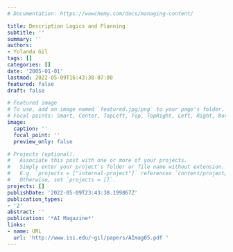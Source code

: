 ```yaml
---
# Documentation: https://wowchemy.com/docs/managing-content/

title: Description Logics and Planning
subtitle: ''
summary: ''
authors:
- Yolanda Gil
tags: []
categories: []
date: '2005-01-01'
lastmod: 2022-05-09T16:43:38-07:00
featured: false
draft: false

# Featured image
# To use, add an image named `featured.jpg/png` to your page's folder.
# Focal points: Smart, Center, TopLeft, Top, TopRight, Left, Right, BottomLeft, Bottom, BottomRight.
image:
  caption: ''
  focal_point: ''
  preview_only: false

# Projects (optional).
#   Associate this post with one or more of your projects.
#   Simply enter your project's folder or file name without extension.
#   E.g. `projects = ["internal-project"]` references `content/project/deep-learning/index.md`.
#   Otherwise, set `projects = []`.
projects: []
publishDate: '2022-05-09T23:43:38.199867Z'
publication_types:
- '2'
abstract: ''
publication: '*AI Magazine*'
links:
- name: URL
  url: 'http://www.isi.edu/~gil/papers/AImag05.pdf '
---
```

